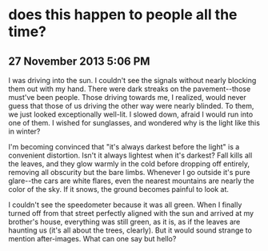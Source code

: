# does this happen to people all the time?
## 27 November 2013 5:06 PM

I was driving into the sun. I couldn't see the signals without nearly blocking them out with my hand. There were dark streaks on the pavement--those must've been people. Those driving towards me, I realized, would never guess that those of us driving the other way were nearly blinded. To them, we just looked exceptionally well-lit. I slowed down, afraid I would run into one of them. I wished for sunglasses, and wondered why is the light like this in winter?

I'm becoming convinced that "it's always darkest before the light" is a convenient distortion. Isn't it always lightest when it's darkest? Fall kills all the leaves, and they glow warmly in the cold before dropping off entirely, removing all obscurity but the bare limbs. Whenever I go outside it's pure glare--the cars are white flares, even the nearest mountains are nearly the color of the sky. If it snows, the ground becomes painful to look at.

I couldn't see the speedometer because it was all green. When I finally turned off from that street perfectly aligned with the sun and arrived at my brother's house, everything was still green, as it is, as if the leaves are haunting us (it's all about the trees, clearly). But it would sound strange to mention after-images. What can one say but hello?